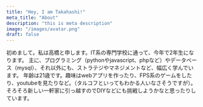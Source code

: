 ```yaml
---
title: "Hey, I am Takahashi!"
meta_title: "About"
description: "this is meta description"
image: "/images/avatar.png"
draft: false
---
```


初めまして。私は高橋と申します。IT系の専門学校に通って、今年で2年生になります。
主に、プログラミング（pythonやjavascript、phpなど）やデータベース（mysql）、それ以外にも、ストラテジやマネジメントなど、幅広く学んでいます。
年齢は21歳です。趣味はwebアプリを作ったり、FPS系のゲームをしたり、youtubeを見たりなど。（タルコフといってもわかる人いなさそうですが）。
そろそろ新しい一軒家に引っ越すのでDIYなどにも挑戦しようかなと思ったりしています。
